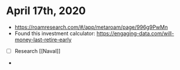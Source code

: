 # April 17th, 2020
- https://roamresearch.com/#/app/metaroam/page/996g9PwMn
- Found this investment calculator: https://engaging-data.com/will-money-last-retire-early
- [ ] Research [[Naval]]
- 
